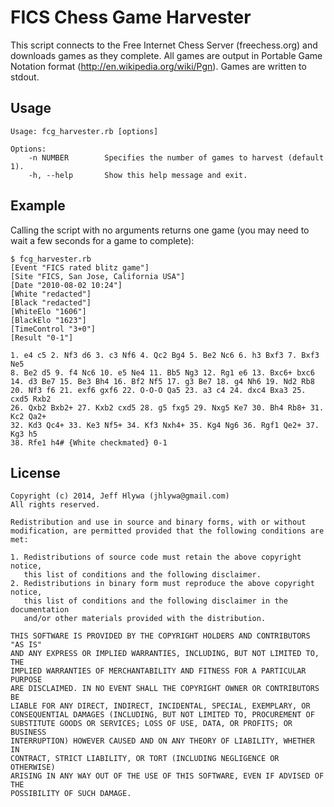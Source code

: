 # FICS Chess Game Harvester

This script connects to the Free Internet Chess Server (freechess.org)
and downloads games as they complete.  All games are output in Portable
Game Notation format (http://en.wikipedia.org/wiki/Pgn).  Games are written
to stdout.

## Usage
```
Usage: fcg_harvester.rb [options]

Options:
    -n NUMBER        Specifies the number of games to harvest (default 1).
    -h, --help       Show this help message and exit.
```

## Example
Calling the script with no arguments returns one game (you may need to wait
a few seconds for a game to complete):
```
$ fcg_harvester.rb
[Event "FICS rated blitz game"]
[Site "FICS, San Jose, California USA"]
[Date "2010-08-02 10:24"]
[White "redacted"]
[Black "redacted"]
[WhiteElo "1606"]
[BlackElo "1623"]
[TimeControl "3+0"]
[Result "0-1"]

1. e4 c5 2. Nf3 d6 3. c3 Nf6 4. Qc2 Bg4 5. Be2 Nc6 6. h3 Bxf3 7. Bxf3 Ne5
8. Be2 d5 9. f4 Nc6 10. e5 Ne4 11. Bb5 Ng3 12. Rg1 e6 13. Bxc6+ bxc6
14. d3 Be7 15. Be3 Bh4 16. Bf2 Nf5 17. g3 Be7 18. g4 Nh6 19. Nd2 Rb8
20. Nf3 f6 21. exf6 gxf6 22. O-O-O Qa5 23. a3 c4 24. dxc4 Bxa3 25. cxd5 Rxb2
26. Qxb2 Bxb2+ 27. Kxb2 cxd5 28. g5 fxg5 29. Nxg5 Ke7 30. Bh4 Rb8+ 31. Kc2 Qa2+
32. Kd3 Qc4+ 33. Ke3 Nf5+ 34. Kf3 Nxh4+ 35. Kg4 Ng6 36. Rgf1 Qe2+ 37. Kg3 h5
38. Rfe1 h4# {White checkmated} 0-1
```

## License
```
Copyright (c) 2014, Jeff Hlywa (jhlywa@gmail.com)
All rights reserved.

Redistribution and use in source and binary forms, with or without
modification, are permitted provided that the following conditions are met:

1. Redistributions of source code must retain the above copyright notice,
   this list of conditions and the following disclaimer.
2. Redistributions in binary form must reproduce the above copyright notice,
   this list of conditions and the following disclaimer in the documentation
   and/or other materials provided with the distribution.

THIS SOFTWARE IS PROVIDED BY THE COPYRIGHT HOLDERS AND CONTRIBUTORS "AS IS"
AND ANY EXPRESS OR IMPLIED WARRANTIES, INCLUDING, BUT NOT LIMITED TO, THE
IMPLIED WARRANTIES OF MERCHANTABILITY AND FITNESS FOR A PARTICULAR PURPOSE
ARE DISCLAIMED. IN NO EVENT SHALL THE COPYRIGHT OWNER OR CONTRIBUTORS BE
LIABLE FOR ANY DIRECT, INDIRECT, INCIDENTAL, SPECIAL, EXEMPLARY, OR
CONSEQUENTIAL DAMAGES (INCLUDING, BUT NOT LIMITED TO, PROCUREMENT OF
SUBSTITUTE GOODS OR SERVICES; LOSS OF USE, DATA, OR PROFITS; OR BUSINESS
INTERRUPTION) HOWEVER CAUSED AND ON ANY THEORY OF LIABILITY, WHETHER IN
CONTRACT, STRICT LIABILITY, OR TORT (INCLUDING NEGLIGENCE OR OTHERWISE)
ARISING IN ANY WAY OUT OF THE USE OF THIS SOFTWARE, EVEN IF ADVISED OF THE
POSSIBILITY OF SUCH DAMAGE.
```

